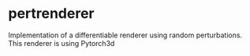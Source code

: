 # pertrenderer
Implementation of a differentiable renderer using random perturbations. This renderer is using Pytorch3d
